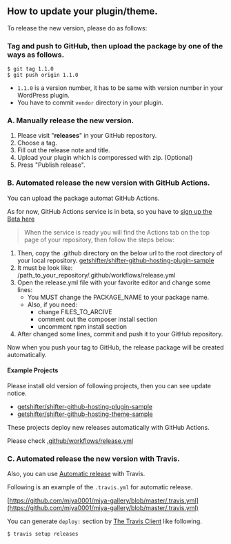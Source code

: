 ## How to update your plugin/theme.

To release the new version, please do as follows:

### Tag and push to GitHub, then upload the package by one of the ways as follows.

```
$ git tag 1.1.0
$ git push origin 1.1.0
```

- `1.1.0` is a version number, it has to be same with version number in your WordPress plugin.
- You have to commit `vendor` directory in your plugin.

### A. Manually release the new version.

1. Please visit "**releases**" in your GitHub repository.
1. Choose a tag.
1. Fill out the release note and title.
1. Upload your plugin which is comporessed with zip. (Optional)
1. Press "Publish release".

### B. Automated release the new version with GitHub Actions.

You can upload the package automat GitHub Actions.

As for now, GitHub Actions service is in beta, so you have to [sign up the Beta here](https://github.com/features/actions)

>When the service is ready you will find the Actions tab on the top page of your repository, then follow the steps below:

1. Then, copy the .github directory on the below url to the root directory of your local repository. [getshifter/shifter-github-hosting-plugin-sample](https://github.com/getshifter/shifter-github-hosting-plugin-sample)
1. It must be look like: /path_to_your_repository/.github/workflows/release.yml
1. Open the release.yml file with your favorite editor and change some lines:
    - You MUST change the PACKAGE_NAME to your package name.
    - Also, if you need:
        - change FILES_TO_ARCIVE
        - comment out the composer install section
        - uncomment npm install section
1. After changed some lines, commit and push it to your GitHub repository.

Now when you push your tag to GitHub, the release package will be created automatically.

#### Example Projects

Please install old version of following projects, then you can see update notice.

- [getshifter/shifter-github-hosting-plugin-sample](https://github.com/getshifter/shifter-github-hosting-plugin-sample)
- [getshifter/shifter-github-hosting-theme-sample](https://github.com/getshifter/shifter-github-hosting-theme-sample)

These projects deploy new releases automatically with GitHub Actions.

Please check [.github/workflows/release.yml](https://github.com/getshifter/shifter-github-hosting-plugin-sample/blob/master/.github/workflows/release.yml)

### C. Automated release the new version with Travis.

Also, you can use [Automatic release](https://docs.travis-ci.com/user/deployment/releases/) with Travis.

Following is an example of the `.travis.yml` for automatic release.

[https://github.com/miya0001/miya-gallery/blob/master/.travis.yml](https://github.com/miya0001/miya-gallery/blob/master/.travis.yml)

You can generate `deploy:` section by [The Travis Client](https://github.com/travis-ci/travis.rb) like following.

```
$ travis setup releases
```
